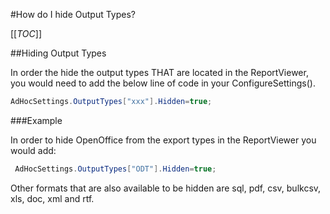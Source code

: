#How do I hide Output Types?

[[_TOC_]]

##Hiding Output Types

In order the hide the output types THAT are located in the ReportViewer, you would need to add the below line of code in your ConfigureSettings().

```csharp
AdHocSettings.OutputTypes["xxx"].Hidden=true;
```

###Example

In order to hide OpenOffice from the export types in the ReportViewer you would add:

```csharp
 AdHocSettings.OutputTypes["ODT"].Hidden=true;
```

Other formats that are also available to be hidden are sql, pdf, csv, bulkcsv, xls, doc, xml and rtf.